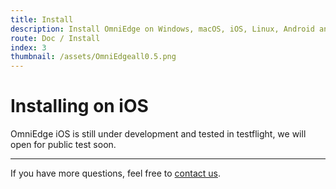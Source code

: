 ```yaml
---
title: Install
description: Install OmniEdge on Windows, macOS, iOS, Linux, Android and more.
route: Doc / Install
index: 3
thumbnail: /assets/OmniEdgeall0.5.png
---
```


# Installing on iOS

OmniEdge iOS is still under development and tested in testflight, we will open for public test soon.

-----

If you have more questions, feel free to [contact us](mailto:support@omniedge.io).